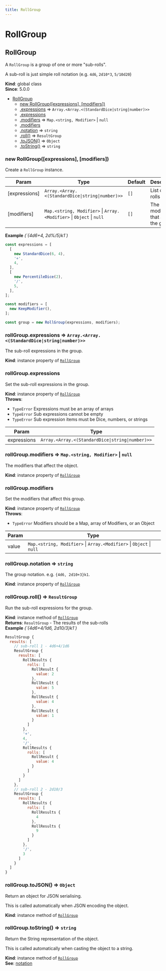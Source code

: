 ```yaml
---
title: RollGroup
---
```


# RollGroup

<a name="RollGroup"></a>

## RollGroup
A `RollGroup` is a group of one or more "sub-rolls".

A sub-roll is just simple roll notation (e.g. `4d6`, `2d10*3`, `5/10d20`)

**Kind**: global class  
**Since**: 5.0.0  

* [RollGroup](#RollGroup)
    * [new RollGroup([expressions], [modifiers])](#new_RollGroup_new)
    * [.expressions](#RollGroup+expressions) ⇒ <code>Array.&lt;Array.&lt;(StandardDice\|string\|number)&gt;&gt;</code>
    * [.expressions](#RollGroup+expressions)
    * [.modifiers](#RollGroup+modifiers) ⇒ <code>Map.&lt;string, Modifier&gt;</code> \| <code>null</code>
    * [.modifiers](#RollGroup+modifiers)
    * [.notation](#RollGroup+notation) ⇒ <code>string</code>
    * [.roll()](#RollGroup+roll) ⇒ <code>ResultGroup</code>
    * [.toJSON()](#RollGroup+toJSON) ⇒ <code>Object</code>
    * [.toString()](#RollGroup+toString) ⇒ <code>string</code>

<a name="new_RollGroup_new"></a>

### new RollGroup([expressions], [modifiers])
Create a `RollGroup` instance.


| Param | Type | Default | Description |
| --- | --- | --- | --- |
| [expressions] | <code>Array.&lt;Array.&lt;(StandardDice\|string\|number)&gt;&gt;</code> | <code>[]</code> | List of sub-rolls |
| [modifiers] | <code>Map.&lt;string, Modifier&gt;</code> \| <code>Array.&lt;Modifier&gt;</code> \| <code>Object</code> \| <code>null</code> | <code>[]</code> | The modifiers that affect the group |

**Example** *(&#x60;{4d6+4, 2d%/5}k1&#x60;)*  
```js
const expressions = [
  [
    new StandardDice(6, 4),
    '+',
    4,
  ],
  [
    new PercentileDice(2),
    '/',
    5,
  ],
];

const modifiers = [
  new KeepModifier(),
];

const group = new RollGroup(expressions, modifiers);
```
<a name="RollGroup+expressions"></a>

### rollGroup.expressions ⇒ <code>Array.&lt;Array.&lt;(StandardDice\|string\|number)&gt;&gt;</code>
The sub-roll expressions in the group.

**Kind**: instance property of [<code>RollGroup</code>](#RollGroup)  
<a name="RollGroup+expressions"></a>

### rollGroup.expressions
Set the sub-roll expressions in the group.

**Kind**: instance property of [<code>RollGroup</code>](#RollGroup)  
**Throws**:

- <code>TypeError</code> Expressions must be an array of arrays
- <code>TypeError</code> Sub expressions cannot be empty
- <code>TypeError</code> Sub expression items must be Dice, numbers, or strings


| Param | Type |
| --- | --- |
| expressions | <code>Array.&lt;Array.&lt;(StandardDice\|string\|number)&gt;&gt;</code> | 

<a name="RollGroup+modifiers"></a>

### rollGroup.modifiers ⇒ <code>Map.&lt;string, Modifier&gt;</code> \| <code>null</code>
The modifiers that affect the object.

**Kind**: instance property of [<code>RollGroup</code>](#RollGroup)  
<a name="RollGroup+modifiers"></a>

### rollGroup.modifiers
Set the modifiers that affect this group.

**Kind**: instance property of [<code>RollGroup</code>](#RollGroup)  
**Throws**:

- <code>TypeError</code> Modifiers should be a Map, array of Modifiers, or an Object


| Param | Type |
| --- | --- |
| value | <code>Map.&lt;string, Modifier&gt;</code> \| <code>Array.&lt;Modifier&gt;</code> \| <code>Object</code> \| <code>null</code> | 

<a name="RollGroup+notation"></a>

### rollGroup.notation ⇒ <code>string</code>
The group notation. e.g. `{4d6, 2d10+3}k1`.

**Kind**: instance property of [<code>RollGroup</code>](#RollGroup)  
<a name="RollGroup+roll"></a>

### rollGroup.roll() ⇒ <code>ResultGroup</code>
Run the sub-roll expressions for the group.

**Kind**: instance method of [<code>RollGroup</code>](#RollGroup)  
**Returns**: <code>ResultGroup</code> - The results of the sub-rolls  
**Example** *(&#x60;{4d6+4/1d6, 2d10/3}k1&#x60;)*  
```js
ResultGroup {
  results: [
    // sub-roll 1 - 4d6+4/1d6
    ResultGroup {
      results: [
        RollResults {
          rolls: [
            RollResult {
              value: 2
            },
            RollResult {
              value: 5
            },
            RollResult {
              value: 4
            },
            RollResult {
              value: 1
            }
          ]
        },
        '+',
        4,
        '/',
        RollResults {
          rolls: [
            RollResult {
              value: 4
            }
          ]
        }
      ]
    },
    // sub-roll 2 - 2d10/3
    ResultGroup {
      results: [
        RollResults {
          rolls: [
            RollResults {
              4
            },
            RollResults {
              9
            }
          ]
        },
        '/',
        3
      ]
    }
  ]
}
```
<a name="RollGroup+toJSON"></a>

### rollGroup.toJSON() ⇒ <code>Object</code>
Return an object for JSON serialising.

This is called automatically when JSON encoding the object.

**Kind**: instance method of [<code>RollGroup</code>](#RollGroup)  
<a name="RollGroup+toString"></a>

### rollGroup.toString() ⇒ <code>string</code>
Return the String representation of the object.

This is called automatically when casting the object to a string.

**Kind**: instance method of [<code>RollGroup</code>](#RollGroup)  
**See**: [notation](#RollGroup+notation)  
